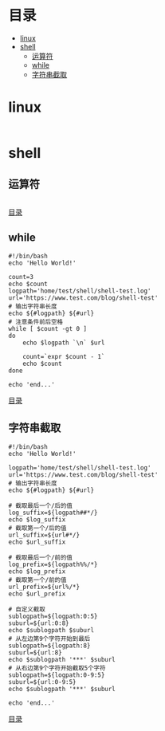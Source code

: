 # 目录
- [linux](#linux)
- [shell](#shell)
    - [运算符](#运算符)
    - [while](#while)
    - [字符串截取](#字符串截取)


# linux
```shell script

```

# shell
## 运算符
```shell script

```
[目录](#目录)

## while
```shell script
#!/bin/bash
echo 'Hello World!'

count=3
echo $count
logpath='home/test/shell/shell-test.log'
url='https://www.test.com/blog/shell-test'
# 输出字符串长度
echo ${#logpath} ${#url}
# 注意条件前后空格
while [ $count -gt 0 ]
do 
	echo $logpath `\n` $url
	
	count=`expr $count - 1`
	echo $count
done

echo 'end...'
```
[目录](#目录)

## 字符串截取
```shell script
#!/bin/bash
echo 'Hello World!'

logpath='home/test/shell/shell-test.log'
url='https://www.test.com/blog/shell-test'
# 输出字符串长度
echo ${#logpath} ${#url}

# 截取最后一个/后的值
log_suffix=${logpath##*/}
echo $log_suffix
# 截取第一个/后的值
url_suffix=${url#*/}
echo $url_suffix

# 截取最后一个/前的值
log_prefix=${logpath%%/*}
echo $log_prefix
# 截取第一个/前的值
url_prefix=${url%/*}
echo $url_prefix

# 自定义截取
sublogpath=${logpath:0:5}
suburl=${url:0:8}
echo $sublogpath $suburl
# 从左边第9个字符开始到最后
sublogpath=${logpath:8}
suburl=${url:8}
echo $sublogpath '***' $suburl
# 从右边第9个字符开始截取5个字符
sublogpath=${logpath:0-9:5}
suburl=${url:0-9:5}
echo $sublogpath '***' $suburl

echo 'end...'
```
[目录](#目录)